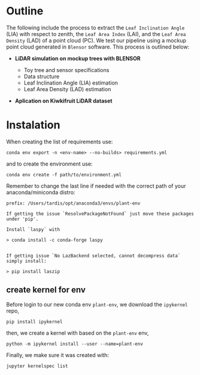 
<!-- ### *For a full documentation see:* [docs](https://qmxp55.github.io/planttech) -->
# Outline

The following include the process to extract the `Leaf Inclination Angle` (LIA) with respect to zenith, the `Leaf Area Index` (LAI), and the `Leaf Area Density` (LAD) of a point cloud (PC). We test our pipeline using a mockup point cloud generated in `Blensor` software. This process is outlined below:

- **LiDAR simulation on mockup trees with BLENSOR**
    - Toy tree and sensor specifications
    - Data structure
    - Leaf Inclination Angle (LIA) estimation
    - Leaf Area Density (LAD) estimation
  
- **Aplication on Kiwkifruit LiDAR dataset**



# Instalation

When creating the list of requirements use:

```
conda env export -n <env-name> --no-builds> requirements.yml
```

and to create the environment use:

```
conda env create -f path/to/environment.yml
```

Remember to change the last line if needed with the correct path of your anaconda/miniconda distro:
```
prefix: /Users/tardis/opt/anaconda3/envs/plant-env
```

```{note}
If getting the issue `ResolvePackageNotFound` just move these packages under 'pip'.

Install `laspy` with

> conda install -c conda-forge laspy
```

```{note}

If getting issue `No LazBackend selected, cannot decompress data` simply install:

> pip install laszip
```

## create kernel for env

Before login to our new conda env `plant-env`, we download the `ipykernel` repo,
```
pip install ipykernel
```

then, we create a kernel with based on the `plant-env` env,

```
python -m ipykernel install --user --name=plant-env 
```

Finally, we make sure it was created with:

```
jupyter kernelspec list 
```
